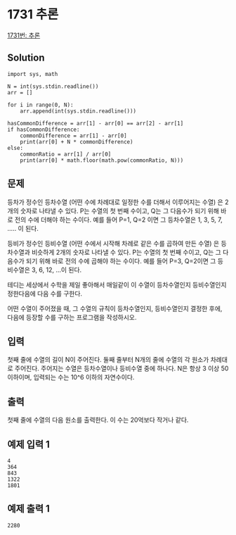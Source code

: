 # 1731 추론

[1731번: 추론](https://www.acmicpc.net/problem/1731)

## Solution

    import sys, math
    
    N = int(sys.stdin.readline())
    arr = []
    
    for i in range(0, N):
        arr.append(int(sys.stdin.readline()))
    
    hasCommonDifference = arr[1] - arr[0] == arr[2] - arr[1]
    if hasCommonDifference:
        commonDifference = arr[1] - arr[0]
        print(arr[0] + N * commonDifference)
    else:
        commonRatio = arr[1] / arr[0]
        print(arr[0] * math.floor(math.pow(commonRatio, N)))

## 문제

등차가 정수인 등차수열 (어떤 수에 차례대로 일정한 수를 더해서 이루어지는 수열) 은 2개의 숫자로 나타낼 수 있다. P는 수열의 첫 번째 수이고, Q는 그 다음수가 되기 위해 바로 전의 수에 더해야 하는 수이다. 예를 들어 P=1, Q=2 이면 그 등차수열은 1, 3, 5, 7, ..... 이 된다.

등비가 정수인 등비수열 (어떤 수에서 시작해 차례로 같은 수를 곱하여 만든 수열) 은 등차수열과 비슷하게 2개의 숫자로 나타낼 수 있다. P는 수열의 첫 번째 수이고, Q는 그 다음수가 되기 위해 바로 전의 수에 곱해야 하는 수이다. 예를 들어 P=3, Q=2이면 그 등비수열은 3, 6, 12, ...이 된다.

테디는 세상에서 수학을 제일 좋아해서 매일같이 이 수열이 등차수열인지 등비수열인지 정한다음에 다음 수를 구한다.

어떤 수열이 주어졌을 때, 그 수열의 규칙이 등차수열인지, 등비수열인지 결정한 후에, 다음에 등장할 수를 구하는 프로그램을 작성하시오.

## 입력

첫째 줄에 수열의 길이 N이 주어진다. 둘째 줄부터 N개의 줄에 수열의 각 원소가 차례대로 주어진다. 주어지는 수열은 등차수열이나 등비수열 중에 하나다. N은 항상 3 이상 50이하이며, 입력되는 수는 10^6 이하의 자연수이다.

## 출력

첫째 줄에 수열의 다음 원소를 출력한다. 이 수는 20억보다 작거나 같다.

## 예제 입력 1

    4
    364
    843
    1322
    1801

## 예제 출력 1

    2280